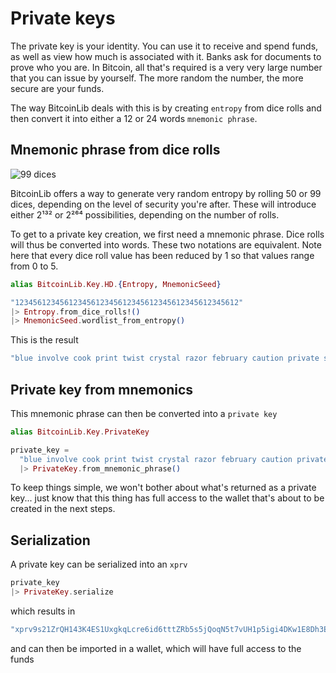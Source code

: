 # Private keys

The private key is your identity. You can use it to receive and spend funds, 
as well as view how much is associated with it. Banks ask for documents 
to prove who you are. In Bitcoin, all that's required is a very very large number
that you can issue by yourself. The more random the number, the more secure
are your funds.

The way BitcoinLib deals with this is by creating `entropy` from dice rolls
and then convert it into either a 12 or 24 words `mnemonic phrase`.

## Mnemonic phrase from dice rolls

![99 dices](https://raw.githubusercontent.com/RooSoft/bitcoinlib/main/guides/assets/images/99dice.jpg)

BitcoinLib offers a way to generate very random entropy by rolling 50 or 99 dices,
depending on the level of security you're after. These will introduce either 2¹³²
or 2²⁶⁴ possibilities, depending on the number of rolls.

To get to a private key creation, we first need a mnemonic phrase. Dice rolls will
thus be converted into words. These two notations are equivalent. Note here that 
every dice roll value has been reduced by 1 so that values range from 0 to 5.

```elixir
alias BitcoinLib.Key.HD.{Entropy, MnemonicSeed}

"12345612345612345612345612345612345612345612345612"
|> Entropy.from_dice_rolls!()
|> MnemonicSeed.wordlist_from_entropy()
```

This is the result

```elixir
"blue involve cook print twist crystal razor february caution private slim medal"
```

## Private key from mnemonics

This mnemonic phrase can then be converted into a `private key`

```elixir
alias BitcoinLib.Key.PrivateKey

private_key = 
  "blue involve cook print twist crystal razor february caution private slim medal"
  |> PrivateKey.from_mnemonic_phrase()
```

To keep things simple, we won't bother about what's returned as a private key... just know that
this thing has full access to the wallet that's about to be created in the next steps.

## Serialization

A private key can be serialized into an `xprv`

```elixir
private_key
|> PrivateKey.serialize
```

which results in

```elixir
"xprv9s21ZrQH143K4ES1UxgkqLcre6id6tttZRb5s5jQoqN5t7vUH1p5igi4DKw1E8Dh3EkGtAuKx2RXLTxjJs98uPctYxZrV9TFF1ECi9QNy95"
```

and can then be imported in a wallet, which will have full access to the funds